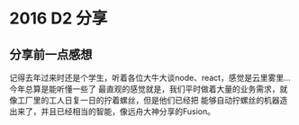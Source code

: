 # 2016 D2 分享

## 分享前一点感想

记得去年过来时还是个学生，听着各位大牛大谈node、react，感觉是云里雾里...今年总算是能听懂一些了
最直观的感觉就是，我们平时做着大量的业务需求，就像工厂里的工人日复一日的拧着螺丝，但是他们已经把
能够自动拧螺丝的机器造出来了，并且已经相当的智能，像远舟大神分享的Fusion。

